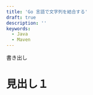 ```yaml
---
title: 'Go 言語で文字列を結合する'
draft: true
description: ''
keywords:
  - Java
  - Maven
---
```


書き出し

見出し１
====

